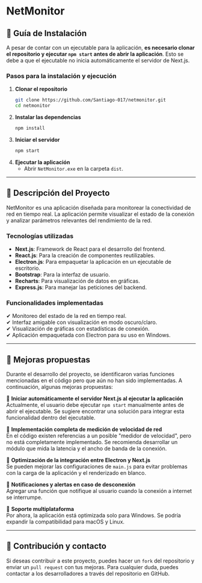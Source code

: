 # NetMonitor

## 📌 Guía de Instalación
A pesar de contar con un ejecutable para la aplicación, **es necesario clonar el repositorio y ejecutar `npm start` antes de abrir la aplicación**. Esto se debe a que el ejecutable no inicia automáticamente el servidor de Next.js.

### **Pasos para la instalación y ejecución**
1. **Clonar el repositorio**
   ```sh
   git clone https://github.com/Santiago-017/netmonitor.git
   cd netmonitor
   ```
2. **Instalar las dependencias**
   ```sh
   npm install
   ```
3. **Iniciar el servidor**
   ```sh
   npm start
   ```
4. **Ejecutar la aplicación**
   - Abrir `NetMonitor.exe` en la carpeta `dist`.
   
---

## 📌 Descripción del Proyecto
NetMonitor es una aplicación diseñada para monitorear la conectividad de red en tiempo real. La aplicación permite visualizar el estado de la conexión y analizar parámetros relevantes del rendimiento de la red.

### **Tecnologías utilizadas**
- **Next.js**: Framework de React para el desarrollo del frontend.
- **React.js**: Para la creación de componentes reutilizables.
- **Electron.js**: Para empaquetar la aplicación en un ejecutable de escritorio.
- **Bootstrap**: Para la interfaz de usuario.
- **Recharts**: Para visualización de datos en gráficas.
- **Express.js**: Para manejar las peticiones del backend.

### **Funcionalidades implementadas**
✔ Monitoreo del estado de la red en tiempo real.  
✔ Interfaz amigable con visualización en modo oscuro/claro.  
✔ Visualización de gráficas con estadísticas de conexión.  
✔ Aplicación empaquetada con Electron para su uso en Windows.  

---

## 📌 Mejoras propuestas
Durante el desarrollo del proyecto, se identificaron varias funciones mencionadas en el código pero que aún no han sido implementadas. A continuación, algunas mejoras propuestas:

🔹 **Iniciar automáticamente el servidor Next.js al ejecutar la aplicación**  
Actualmente, el usuario debe ejecutar `npm start` manualmente antes de abrir el ejecutable. Se sugiere encontrar una solución para integrar esta funcionalidad dentro del ejecutable.  

🔹 **Implementación completa de medición de velocidad de red**  
En el código existen referencias a un posible "medidor de velocidad", pero no está completamente implementado. Se recomienda desarrollar un módulo que mida la latencia y el ancho de banda de la conexión.  

🔹 **Optimización de la integración entre Electron y Next.js**  
Se pueden mejorar las configuraciones de `main.js` para evitar problemas con la carga de la aplicación y el renderizado en blanco.  

🔹 **Notificaciones y alertas en caso de desconexión**  
Agregar una función que notifique al usuario cuando la conexión a internet se interrumpe.

🔹 **Soporte multiplataforma**  
Por ahora, la aplicación está optimizada solo para Windows. Se podría expandir la compatibilidad para macOS y Linux.

---

## 📌 Contribución y contacto
Si deseas contribuir a este proyecto, puedes hacer un `fork` del repositorio y enviar un `pull request` con tus mejoras. Para cualquier duda, puedes contactar a los desarrolladores a través del repositorio en GitHub.

